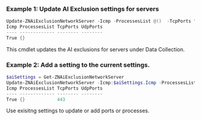 ### Example 1: Update AI Exclusion settings for servers
```powershell
Update-ZNAiExclusionNetworkServer -Icmp -ProcessesList @()  -TcpPorts "" -UdpPorts ""
Icmp ProcessesList TcpPorts UdpPorts
---- ------------- -------- --------
True {}     
```

This cmdlet updates the AI exclusions for servers under Data Collection.

### Example 2: Add a setting to the current settings.
```powershell
$aiSettings = Get-ZNAiExclusionNetworkServer
Update-ZNAiExclusionNetworkServer -Icmp:$aiSettings.Icmp -ProcessesList $aiSettings.ProcessesList  -TcpPorts ($aiSettings.TcpPorts += "443") -UdpPorts $aiSettings.UdpPorts
Icmp ProcessesList TcpPorts UdpPorts
---- ------------- -------- --------
True {}            443      
```

Use exisitng settings to update or add ports or processes.
